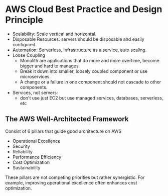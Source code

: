 # AWS Cloud Best Practice and Design Principle

- Scalability: Scale vertical and horizontal.
- Disposable Resources: servers should be disposable and easily configured.
- Automation: Serverless, Infrastructure as a service, auto scaling.
- Loose Coupling
    - Monolith are applications that do more and more overtime, become bigger and hard to manages.
    - Break it down into smaller, loosely coupled component or use microservices.
    - A change or a failure in one component should not cascade to other components.
- Services, not servers:
    - don't use just EC2 but use managed services, databases, serverless, etc


## The AWS Well-Architected Framework

Consist of 6 pillars that guide good architecture on AWS

- Operational Excellence
- Security
- Reliability
- Performance Efficiency
- Cost Optimization
- Sustainability

These pillars are not competing priorities but rather synergistic. For example, improving operational excellence often enhances cost optimization.